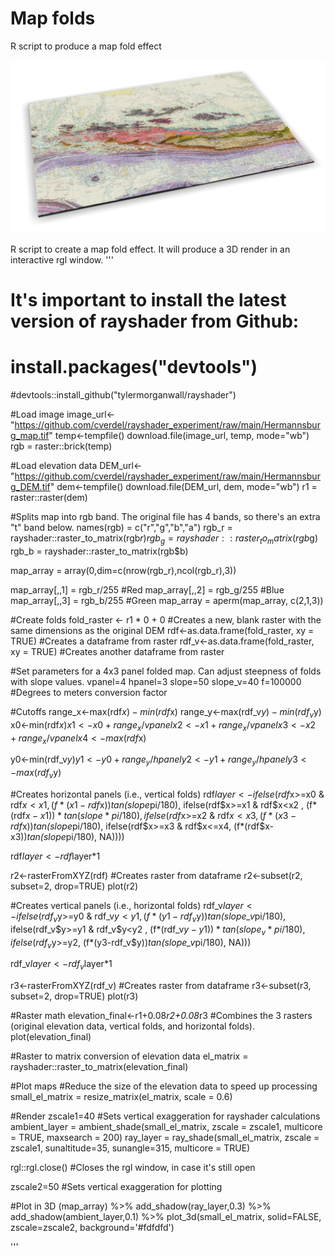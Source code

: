 # Map folds
R script to produce a map fold effect

![alt text][hermannsburg_plot]

[hermannsburg_plot]: https://github.com/cverdel/rayshader_experiment/blob/main/image3.png?raw=true

R script to create a map fold effect. It will produce a 3D render in an interactive rgl window.
'''
# It's important to install the latest version of rayshader from Github:
# install.packages("devtools")
#devtools::install_github("tylermorganwall/rayshader")


#Load image
image_url<-"https://github.com/cverdel/rayshader_experiment/raw/main/Hermannsburg_map.tif"
temp<-tempfile()
download.file(image_url, temp, mode="wb")
rgb = raster::brick(temp)

#Load elevation data
DEM_url<-"https://github.com/cverdel/rayshader_experiment/raw/main/Hermannsburg_DEM.tif"
dem<-tempfile()
download.file(DEM_url, dem, mode="wb")
r1 = raster::raster(dem)

#Splits map into rgb band. The original file has 4 bands, so there's an extra "t" band below.
names(rgb) = c("r","g","b","a")
rgb_r = rayshader::raster_to_matrix(rgb$r)
rgb_g = rayshader::raster_to_matrix(rgb$g)
rgb_b = rayshader::raster_to_matrix(rgb$b)


map_array = array(0,dim=c(nrow(rgb_r),ncol(rgb_r),3))

map_array[,,1] = rgb_r/255 #Red 
map_array[,,2] = rgb_g/255 #Blue 
map_array[,,3] = rgb_b/255 #Green 
map_array = aperm(map_array, c(2,1,3))

#Create folds
fold_raster <- r1 * 0 + 0 #Creates a new, blank raster with the same dimensions as the original DEM
rdf<-as.data.frame(fold_raster, xy = TRUE) #Creates a dataframe from raster
rdf_v<-as.data.frame(fold_raster, xy = TRUE) #Creates another dataframe from raster

#Set parameters for a 4x3 panel folded map. Can adjust steepness of folds with slope values.
vpanel=4
hpanel=3
slope=50
slope_v=40
f=100000 #Degrees to meters conversion factor

#Cutoffs
range_x<-max(rdf$x)-min(rdf$x)
range_y<-max(rdf_v$y)-min(rdf_v$y)
x0<-min(rdf$x)
x1<-x0+range_x/vpanel
x2<-x1+range_x/vpanel
x3<-x2+range_x/vpanel
x4<-max(rdf$x)

y0<-min(rdf_v$y)
y1<-y0+range_y/hpanel
y2<-y1+range_y/hpanel
y3<-max(rdf_v$y)

#Creates horizontal panels (i.e., vertical folds)
rdf$layer<-ifelse(rdf$x>=x0 & rdf$x<x1 , (f*(x1-rdf$x))*tan(slope*pi/180), 
                  ifelse(rdf$x>=x1 & rdf$x<x2 , (f*(rdf$x-x1))*tan(slope*pi/180),
                         ifelse(rdf$x>=x2 & rdf$x<x3 , (f*(x3-rdf$x))*tan(slope*pi/180), 
                                ifelse(rdf$x>=x3 & rdf$x<=x4, (f*(rdf$x-x3))*tan(slope*pi/180), NA))))

rdf$layer<-rdf$layer*1

r2<-rasterFromXYZ(rdf) #Creates raster from dataframe
r2<-subset(r2, subset=2, drop=TRUE)
plot(r2)

#Creates vertical panels (i.e., horizontal folds)
rdf_v$layer<-ifelse(rdf_v$y>=y0 & rdf_v$y<y1 , (f*(y1-rdf_v$y))*tan(slope_v*pi/180), 
                    ifelse(rdf_v$y>=y1 & rdf_v$y<y2 , (f*(rdf_v$y-y1))*tan(slope_v*pi/180),
                           ifelse(rdf_v$y>=y2, (f*(y3-rdf_v$y))*tan(slope_v*pi/180), NA)))

rdf_v$layer<-rdf_v$layer*1

r3<-rasterFromXYZ(rdf_v) #Creates raster from dataframe
r3<-subset(r3, subset=2, drop=TRUE)
plot(r3)

#Raster math
elevation_final<-r1+0.08*r2+0.08*r3 #Combines the 3 rasters (original elevation data, vertical folds, and horizontal folds).
plot(elevation_final)

#Raster to matrix conversion of elevation data
el_matrix = rayshader::raster_to_matrix(elevation_final)

#Plot maps
#Reduce the size of the elevation data to speed up processing
small_el_matrix = resize_matrix(el_matrix, scale = 0.6)

#Render
zscale1=40 #Sets vertical exaggeration for rayshader calculations
ambient_layer = ambient_shade(small_el_matrix, zscale = zscale1, multicore = TRUE, maxsearch = 200)
ray_layer = ray_shade(small_el_matrix, zscale = zscale1, sunaltitude=35, sunangle=315, multicore = TRUE)

rgl::rgl.close() #Closes the rgl window, in case it's still open

zscale2=50 #Sets vertical exaggeration for plotting

#Plot in 3D
 (map_array) %>%
  add_shadow(ray_layer,0.3) %>%
  add_shadow(ambient_layer,0.1) %>%
  plot_3d(small_el_matrix, solid=FALSE, zscale=zscale2, background='#fdfdfd')
  
  '''
